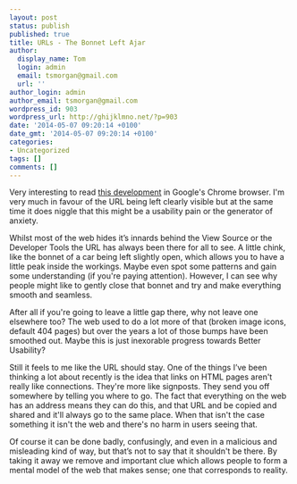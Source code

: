 ```yaml
---
layout: post
status: publish
published: true
title: URLs - The Bonnet Left Ajar
author:
  display_name: Tom
  login: admin
  email: tsmorgan@gmail.com
  url: ''
author_login: admin
author_email: tsmorgan@gmail.com
wordpress_id: 903
wordpress_url: http://ghijklmno.net/?p=903
date: '2014-05-07 09:20:14 +0100'
date_gmt: '2014-05-07 09:20:14 +0100'
categories:
- Uncategorized
tags: []
comments: []
---
```

<!-- more -->

<p>Very interesting to read <a href="http://www.allenpike.com/2014/burying-the-url/">this development</a> in Google's Chrome browser. I'm very much in favour of the URL being left clearly visible but at the same time it does niggle that this might be a usability pain or the generator of anxiety.</p>

<p>Whilst most of the web hides it&#8217;s innards behind the View Source or the Developer Tools the URL has always been there for all to see. A little chink, like the bonnet of a car being left slightly open, which allows you to have a little peak inside the workings. Maybe even spot some patterns and gain some understanding (if you're paying attention). However, I can see why people might like to gently close that bonnet and try and make everything smooth and seamless.</p>

<p>After all if you're going to leave a little gap there, why not leave one elsewhere too? The web used to do a lot more of that (broken image icons, default 404 pages) but over the years a lot of those bumps have been smoothed out. Maybe this is just inexorable progress towards Better Usability?</p>

<p>Still it feels to me like the URL should stay. One of the things I&#8217;ve been thinking a lot about recently is the idea that links on HTML pages aren't really like connections. They're more like signposts. They send you off somewhere by telling you where to go. The fact that everything on the web has an address means they can do this, and that URL and be copied and shared and it'll always go to the same place. When that isn't the case something it isn't the web and there's no harm in users seeing that.</p>

<p>Of course it can be done badly, confusingly, and even in a malicious and misleading kind of way, but that&#8217;s not to say that it shouldn't be there. By taking it away we remove and important clue which allows people to form a mental model of the web that makes sense; one that corresponds to reality.</p>
